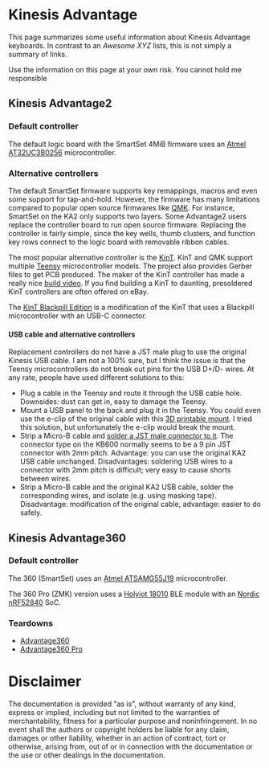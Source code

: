 # Kinesis Advantage

This page summarizes some useful information about Kinesis Advantage keyboards.
In contrast to an _Awesome XYZ_ lists, this is not simply a summary of links.

Use the information on this page at your own risk. You cannot hold me responsible

## Kinesis Advantage2

### Default controller

The default logic board with the SmartSet 4MiB firmware uses an [Atmel
AT32UC3B0256](https://www.microchip.com/en-us/product/AT32UC3B0256)
microcontroller.

### Alternative controllers

The default SmartSet firmware supports key remappings, macros and even some
support for tap-and-hold. However, the firmware has many limitations compared to
popular open source firmwares like [QMK](https://qmk.fm). For instance, SmartSet
on the KA2 only supports two layers. Some Advantage2 users replace the
controller board to run open source firmware. Replacing the controller is fairly
simple, since the key wells, thumb clusters, and function key rows connect to
the logic board with removable ribbon cables.

The most popular alternative controller is the
[KinT](https://github.com/kinx-project/kint). KinT and QMK support multiple
[Teensy](https://www.pjrc.com/teensy/) microcontroller models. The project also
provides Gerber files to get PCB produced. The maker of the KinT controller has
made a really nice [build video](https://www.youtube.com/watch?v=I0kwQbnhlfk).
If you find building a KinT to daunting, presoldered KinT controllers are often
offered on eBay.

The [KinT Blackpill Edition](https://github.com/dcpedit/kint) is a modification
of the KinT that uses a Blackpill microcontroller with an USB-C connector.

#### USB cable and alternative controllers

Replacement controllers do not have a JST male plug to use the original Kinesis
USB cable. I am not a 100% sure, but I think the issue is that the Teensy
microcontrollers do not break out pins for the USB D+/D- wires. At any rate,
people have used different solutions to this:

* Plug a cable in the Teensy and route it through the USB cable hole. Downsides:
  dust can get in, easy to damage the Teensy.
* Mount a USB panel to the back and plug it in the Teensy. You could even use
  the e-clip of the original cable with this [3D printable
  mount](https://github.com/dcpedit/kinesismod/blob/master/model/kinesis_ush_mount.STL).
  I tried this solution, but unfortunately the e-clip would break the mount.
* Strip a Micro-B cable and [solder a JST male connector to
  it](https://github.com/kinx-project/kint/issues/9#issuecomment-774753427).
  The connector type on the KB600 normally seems to be a 9 pin JST connector
  with 2mm pitch. Advantage: you can use the original KA2 USB cable unchanged.
  Disadvantages: soldering USB wires to a connector with 2mm pitch is difficult;
  very easy to cause shorts between wires.
* Strip a Micro-B cable and the original KA2 USB cable, solder the corresponding
  wires, and isolate (e.g. using masking tape). Disadvantage: modification of
  the original cable, advantage: easier to do safely.

## Kinesis Advantage360

### Default controller

The 360 (SmartSet) uses an [Atmel ATSAMG55J19](https://www.microchip.com/en-us/product/atsamg55) microcontroller.

The 360 Pro (ZMK) version uses a [Holyiot
18010](http://www.holyiot.com/eacp_view.asp?id=278) BLE module with an [Nordic
nRF52840](https://www.nordicsemi.com/products/nrf52840) SoC.

### Teardowns

* [Advantage360](https://photos.google.com/share/AF1QipMO6eK1UNlVNwmLKXALq_Ccbw8jr64TqkqfPVOZEwltHfH8h0rPek8T4rtmxYENIg?pli=1&key=X3g0SDYyOGt6SW14ck1LN1pCeDg3ZlpYOUVQMHNn)
* [Advantage360 Pro](https://imgur.com/a/GZF2vBq)

# Disclaimer

The documentation is provided "as is", without warranty of any kind, express or
implied, including but not limited to the warranties of merchantability, fitness
for a particular purpose and noninfringement. In no event shall the authors or
copyright holders be liable for any claim, damages or other liability, whether
in an action of contract, tort or otherwise, arising from, out of or in
connection with the documentation or the use or other dealings in the
documentation.
